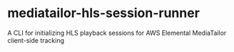 # mediatailor-hls-session-runner
A CLI for initializing HLS playback sessions for AWS Elemental MediaTailor client-side tracking
